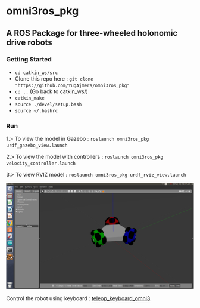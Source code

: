 # omni3ros_pkg

## A ROS Package for three-wheeled holonomic drive robots

### Getting Started

- `cd catkin_ws/src`
-  Clone this repo here : `git clone "https://github.com/YugAjmera/omni3ros_pkg"`
- `cd ..` (Go back to catkin_ws/)
- `catkin_make`
- `source ./devel/setup.bash`
- `source ~/.bashrc`

### Run

1.> To view the model in Gazebo : ` roslaunch omni3ros_pkg urdf_gazebo_view.launch `

2.> To view the model with controllers : `roslaunch omni3ros_pkg velocity_controller.launch `

3.> To view RVIZ model : `roslaunch omni3ros_pkg urdf_rviz_view.launch`

![](screenshots/Screenshot%20from%202019-02-27%2000-17-33.png)

Control the robot using keyboard : [teleop_keyboard_omni3](https://github.com/YugAjmera/teleop_keyboard_omni3)
